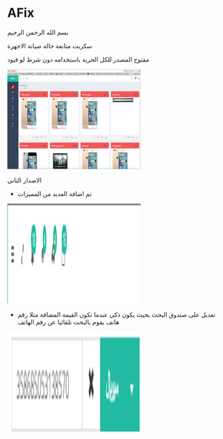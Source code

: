 # AFix


بسم الله الرحمن الرحيم




سكربت متابعة حالة صيانة الاجهزة

مفتوح المصدر للكل الحرية باستخدامه دون شرط لو قيود




<img src="./images/AFixScreenShot.png" alt="AFixScreen" style="width:304px;height:228px;">



الاصدار الثاني




+ تم اضافة العديد من المميزات


<img src="images/Version/1.png" alt="AFixScreen" style="width:304px;height:228px;">



+ تعديل على صندوق البحث بحيث يكون ذكي عندما تكون القيمة المضافة مثلا رقم هاتف يقوم بالبحث تلقائيا عن رقم الهاتف
<img src="images/Version/3.png" alt="AFixScreen" style="width:304px;height:228px;">
